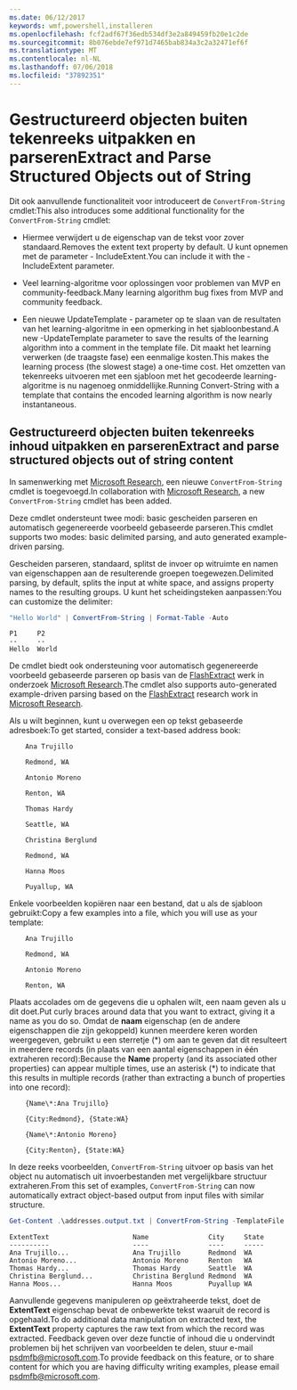 ```yaml
---
ms.date: 06/12/2017
keywords: wmf,powershell,installeren
ms.openlocfilehash: fcf2adf67f36edb534df3e2a849459fb20e1c2de
ms.sourcegitcommit: 8b076ebde7ef971d7465bab834a3c2a32471ef6f
ms.translationtype: MT
ms.contentlocale: nl-NL
ms.lasthandoff: 07/06/2018
ms.locfileid: "37892351"
---
```

# <a name="extract-and-parse-structured-objects-out-of-string"></a><span data-ttu-id="20a46-102">Gestructureerd objecten buiten tekenreeks uitpakken en parseren</span><span class="sxs-lookup"><span data-stu-id="20a46-102">Extract and Parse Structured Objects out of String</span></span>

<span data-ttu-id="20a46-103">Dit ook aanvullende functionaliteit voor introduceert de `ConvertFrom-String` cmdlet:</span><span class="sxs-lookup"><span data-stu-id="20a46-103">This also introduces some additional functionality for the `ConvertFrom-String` cmdlet:</span></span>

- <span data-ttu-id="20a46-104">Hiermee verwijdert u de eigenschap van de tekst voor zover standaard.</span><span class="sxs-lookup"><span data-stu-id="20a46-104">Removes the extent text property by default.</span></span> <span data-ttu-id="20a46-105">U kunt opnemen met de parameter - IncludeExtent.</span><span class="sxs-lookup"><span data-stu-id="20a46-105">You can include it with the -IncludeExtent parameter.</span></span>

- <span data-ttu-id="20a46-106">Veel learning-algoritme voor oplossingen voor problemen van MVP en community-feedback.</span><span class="sxs-lookup"><span data-stu-id="20a46-106">Many learning algorithm bug fixes from MVP and community feedback.</span></span>

- <span data-ttu-id="20a46-107">Een nieuwe UpdateTemplate - parameter op te slaan van de resultaten van het learning-algoritme in een opmerking in het sjabloonbestand.</span><span class="sxs-lookup"><span data-stu-id="20a46-107">A new -UpdateTemplate parameter to save the results of the learning algorithm into a comment in the template file.</span></span> <span data-ttu-id="20a46-108">Dit maakt het learning verwerken (de traagste fase) een eenmalige kosten.</span><span class="sxs-lookup"><span data-stu-id="20a46-108">This makes the learning process (the slowest stage) a one-time cost.</span></span> <span data-ttu-id="20a46-109">Het omzetten van tekenreeks uitvoeren met een sjabloon met het gecodeerde learning-algoritme is nu nagenoeg onmiddellijke.</span><span class="sxs-lookup"><span data-stu-id="20a46-109">Running Convert-String with a template that contains the encoded learning algorithm is now nearly instantaneous.</span></span>

## <a name="extract-and-parse-structured-objects-out-of-string-content"></a><span data-ttu-id="20a46-110">Gestructureerd objecten buiten tekenreeks inhoud uitpakken en parseren</span><span class="sxs-lookup"><span data-stu-id="20a46-110">Extract and parse structured objects out of string content</span></span>

<span data-ttu-id="20a46-111">In samenwerking met [Microsoft Research](https://www.microsoft.com/en-us/research/?from=http%3A%2F%2Fresearch.microsoft.com%2F), een nieuwe `ConvertFrom-String` cmdlet is toegevoegd.</span><span class="sxs-lookup"><span data-stu-id="20a46-111">In collaboration with [Microsoft Research](https://www.microsoft.com/en-us/research/?from=http%3A%2F%2Fresearch.microsoft.com%2F), a new `ConvertFrom-String` cmdlet has been added.</span></span>

<span data-ttu-id="20a46-112">Deze cmdlet ondersteunt twee modi: basic gescheiden parseren en automatisch gegenereerde voorbeeld gebaseerde parseren.</span><span class="sxs-lookup"><span data-stu-id="20a46-112">This cmdlet supports two modes: basic delimited parsing, and auto generated example-driven parsing.</span></span>

<span data-ttu-id="20a46-113">Gescheiden parseren, standaard, splitst de invoer op witruimte en namen van eigenschappen aan de resulterende groepen toegewezen.</span><span class="sxs-lookup"><span data-stu-id="20a46-113">Delimited parsing, by default, splits the input at white space, and assigns property names to the resulting groups.</span></span> <span data-ttu-id="20a46-114">U kunt het scheidingsteken aanpassen:</span><span class="sxs-lookup"><span data-stu-id="20a46-114">You can customize the delimiter:</span></span>

```powershell
"Hello World" | ConvertFrom-String | Format-Table -Auto
```

```output
P1     P2
--     --
Hello  World
```

<span data-ttu-id="20a46-115">De cmdlet biedt ook ondersteuning voor automatisch gegenereerde voorbeeld gebaseerde parseren op basis van de [FlashExtract](https://www.microsoft.com/en-us/research/publication/flashextract-framework-data-extraction-examples/?from=http%3A%2F%2Fresearch.microsoft.com%2Fen-us%2Fum%2Fpeople%2Fsumitg%2Fflashextract.html) werk in onderzoek [Microsoft Research](https://www.microsoft.com/en-us/research/?from=http%3A%2F%2Fresearch.microsoft.com%2F).</span><span class="sxs-lookup"><span data-stu-id="20a46-115">The cmdlet also supports auto-generated example-driven parsing based on the [FlashExtract](https://www.microsoft.com/en-us/research/publication/flashextract-framework-data-extraction-examples/?from=http%3A%2F%2Fresearch.microsoft.com%2Fen-us%2Fum%2Fpeople%2Fsumitg%2Fflashextract.html) research work in [Microsoft Research](https://www.microsoft.com/en-us/research/?from=http%3A%2F%2Fresearch.microsoft.com%2F).</span></span>

<span data-ttu-id="20a46-116">Als u wilt beginnen, kunt u overwegen een op tekst gebaseerde adresboek:</span><span class="sxs-lookup"><span data-stu-id="20a46-116">To get started, consider a text-based address book:</span></span>

```
    Ana Trujillo

    Redmond, WA

    Antonio Moreno

    Renton, WA

    Thomas Hardy

    Seattle, WA

    Christina Berglund

    Redmond, WA

    Hanna Moos

    Puyallup, WA
```

<span data-ttu-id="20a46-117">Enkele voorbeelden kopiëren naar een bestand, dat u als de sjabloon gebruikt:</span><span class="sxs-lookup"><span data-stu-id="20a46-117">Copy a few examples into a file, which you will use as your template:</span></span>

```
    Ana Trujillo

    Redmond, WA

    Antonio Moreno

    Renton, WA
```

<span data-ttu-id="20a46-118">Plaats accolades om de gegevens die u ophalen wilt, een naam geven als u dit doet.</span><span class="sxs-lookup"><span data-stu-id="20a46-118">Put curly braces around data that you want to extract, giving it a name as you do so.</span></span> <span data-ttu-id="20a46-119">Omdat de **naam** eigenschap (en de andere eigenschappen die zijn gekoppeld) kunnen meerdere keren worden weergegeven, gebruikt u een sterretje (\*) om aan te geven dat dit resulteert in meerdere records (in plaats van een aantal eigenschappen in één extraheren record):</span><span class="sxs-lookup"><span data-stu-id="20a46-119">Because the **Name** property (and its associated other properties) can appear multiple times, use an asterisk (\*) to indicate that this results in multiple records (rather than extracting a bunch of properties into one record):</span></span>

```
    {Name\*:Ana Trujillo}

    {City:Redmond}, {State:WA}

    {Name\*:Antonio Moreno}

    {City:Renton}, {State:WA}
```

<span data-ttu-id="20a46-120">In deze reeks voorbeelden, `ConvertFrom-String` uitvoer op basis van het object nu automatisch uit invoerbestanden met vergelijkbare structuur extraheren.</span><span class="sxs-lookup"><span data-stu-id="20a46-120">From this set of examples, `ConvertFrom-String` can now automatically extract object-based output from input files with similar structure.</span></span>

```powershell
Get-Content .\addresses.output.txt | ConvertFrom-String -TemplateFile .\addresses.template.txt | Format-Table -Auto
```

```output
ExtentText                     Name               City     State
----------                     ----               ----     -----
Ana Trujillo...                Ana Trujillo       Redmond  WA
Antonio Moreno...              Antonio Moreno     Renton   WA
Thomas Hardy...                Thomas Hardy       Seattle  WA
Christina Berglund...          Christina Berglund Redmond  WA
Hanna Moos...                  Hanna Moos         Puyallup WA
```

<span data-ttu-id="20a46-121">Aanvullende gegevens manipuleren op geëxtraheerde tekst, doet de **ExtentText** eigenschap bevat de onbewerkte tekst waaruit de record is opgehaald.</span><span class="sxs-lookup"><span data-stu-id="20a46-121">To do additional data manipulation on extracted text, the **ExtentText** property captures the raw text from which the record was extracted.</span></span> <span data-ttu-id="20a46-122">Feedback geven over deze functie of inhoud die u ondervindt problemen bij het schrijven van voorbeelden te delen, stuur e-mail <psdmfb@microsoft.com>.</span><span class="sxs-lookup"><span data-stu-id="20a46-122">To provide feedback on this feature, or to share content for which you are having difficulty writing examples, please email <psdmfb@microsoft.com>.</span></span>